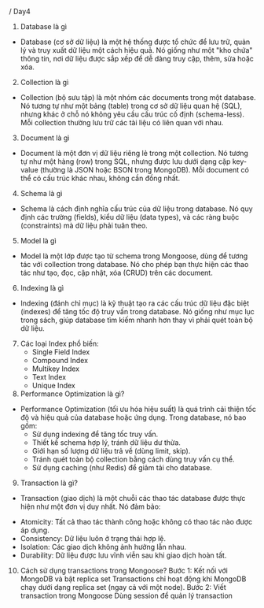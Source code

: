 / Day4
1. Database là gì
 - Database (cơ sở dữ liệu) là một hệ thống được tổ chức để lưu trữ, quản lý và truy xuất dữ liệu một cách hiệu quả. Nó giống như một "kho chứa" thông tin, nơi dữ liệu được sắp xếp để dễ dàng truy cập, thêm, sửa hoặc xóa.
2. Collection là gì
 - Collection (bộ sưu tập) là một nhóm các documents trong một database. Nó tương tự như một bảng (table) trong cơ sở dữ liệu quan hệ (SQL), nhưng khác ở chỗ nó không yêu cầu cấu trúc cố định (schema-less). Mỗi collection thường lưu trữ các tài liệu có liên quan với nhau.
3. Document là gì
 - Document  là một đơn vị dữ liệu riêng lẻ trong một collection. Nó tương tự như một hàng (row) trong SQL, nhưng được lưu dưới dạng cặp key-value (thường là JSON hoặc BSON trong MongoDB). Mỗi document có thể có cấu trúc khác nhau, không cần đồng nhất.
4. Schema là gì
 - Schema là cách định nghĩa cấu trúc của dữ liệu trong database. Nó quy định các trường (fields), kiểu dữ liệu (data types), và các ràng buộc (constraints) mà dữ liệu phải tuân theo.
5. Model là gì
 - Model là một lớp được tạo từ schema trong Mongoose, dùng để tương tác với collection trong database. Nó cho phép bạn thực hiện các thao tác như tạo, đọc, cập nhật, xóa (CRUD) trên các document.
6. Indexing là gì
 - Indexing (đánh chỉ mục) là kỹ thuật tạo ra các cấu trúc dữ liệu đặc biệt (indexes) để tăng tốc độ truy vấn trong database. Nó giống như mục lục trong sách, giúp database tìm kiếm nhanh hơn thay vì phải quét toàn bộ dữ liệu.
7. Các loại Index phổ biến:
   - Single Field Index
   - Compound Index
   - Multikey Index
   - Text Index
   - Unique Index
8. Performance Optimization là gì?
- Performance Optimization (tối ưu hóa hiệu suất) là quá trình cải thiện tốc độ và hiệu quả của database hoặc ứng dụng. Trong database, nó bao gồm:
  + Sử dụng indexing để tăng tốc truy vấn.
  + Thiết kế schema hợp lý, tránh dữ liệu dư thừa.
  + Giới hạn số lượng dữ liệu trả về (dùng limit, skip).
  + Tránh quét toàn bộ collection bằng cách dùng truy vấn cụ thể.
  + Sử dụng caching (như Redis) để giảm tải cho database.
9. Transaction là gì?
  - Transaction (giao dịch) là một chuỗi các thao tác database được thực hiện như một đơn vị duy nhất. Nó đảm bảo:
   + Atomicity: Tất cả thao tác thành công hoặc không có thao tác nào được áp dụng.
   + Consistency: Dữ liệu luôn ở trạng thái hợp lệ.
   + Isolation: Các giao dịch không ảnh hưởng lẫn nhau.
   + Durability: Dữ liệu được lưu vĩnh viễn sau khi giao dịch hoàn tất.
10. Cách sử dụng transactions trong Mongoose?
Bước 1: Kết nối với MongoDB và bật replica set
Transactions chỉ hoạt động khi MongoDB chạy dưới dạng replica set (ngay cả với một node).
Bước 2: Viết transaction trong Mongoose
Dùng session để quản lý transaction
